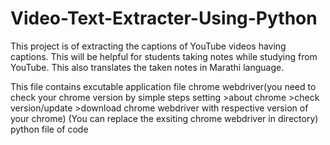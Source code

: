 # Video-Text-Extracter-Using-Python
This project is of extracting the captions  of YouTube videos having captions. This will be helpful for students taking notes while studying from YouTube. This also translates the taken notes in Marathi language.

This file contains 
excutable application file
chrome webdriver(you need to check your chrome version by simple steps setting >about chrome >check version/update >download chrome webdriver with respective version of your chrome)
(You can replace the exsiting chrome webdriver in directory)
python file of code
